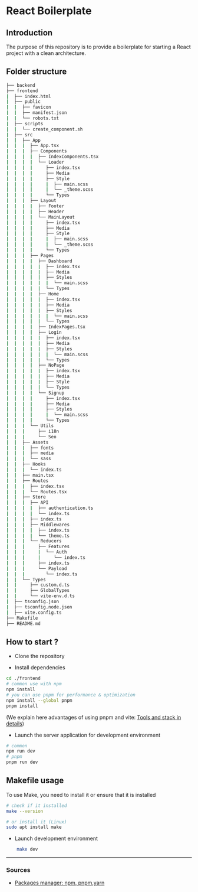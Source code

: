 # React Boilerplate

## Introduction

The purpose of this repository is to provide a boilerplate for starting a React project with a clean architecture.

## Folder structure

```sh
├── backend
├── frontend
|  ├── index.html
|  ├── public
|  |  ├── favicon
|  |  ├── manifest.json
|  |  └── robots.txt
|  ├── scripts
|  |  └── create_component.sh
|  ├── src
|  |  ├── App
|  |  |  ├── App.tsx
|  |  |  ├── Components
|  |  |  |  ├── IndexComponents.tsx
|  |  |  |  └── Loader
|  |  |  |     ├── index.tsx
|  |  |  |     ├── Media
|  |  |  |     ├── Style
|  |  |  |     |  ├── main.scss
|  |  |  |     |  └── _theme.scss
|  |  |  |     └── Types
|  |  |  ├── Layout
|  |  |  |  ├── Footer
|  |  |  |  ├── Header
|  |  |  |  └── MainLayout
|  |  |  |     ├── index.tsx
|  |  |  |     ├── Media
|  |  |  |     ├── Style
|  |  |  |     |  ├── main.scss
|  |  |  |     |  └── _theme.scss
|  |  |  |     └── Types
|  |  |  ├── Pages
|  |  |  |  ├── Dashboard
|  |  |  |  |  ├── index.tsx
|  |  |  |  |  ├── Media
|  |  |  |  |  ├── Styles
|  |  |  |  |  |  └── main.scss
|  |  |  |  |  └── Types
|  |  |  |  ├── Home
|  |  |  |  |  ├── index.tsx
|  |  |  |  |  ├── Media
|  |  |  |  |  ├── Styles
|  |  |  |  |  |  └── main.scss
|  |  |  |  |  └── Types
|  |  |  |  ├── IndexPages.tsx
|  |  |  |  ├── Login
|  |  |  |  |  ├── index.tsx
|  |  |  |  |  ├── Media
|  |  |  |  |  ├── Styles
|  |  |  |  |  |  └── main.scss
|  |  |  |  |  └── Types
|  |  |  |  ├── NoPage
|  |  |  |  |  ├── index.tsx
|  |  |  |  |  ├── Media
|  |  |  |  |  ├── Style
|  |  |  |  |  └── Types
|  |  |  |  └── Signup
|  |  |  |     ├── index.tsx
|  |  |  |     ├── Media
|  |  |  |     ├── Styles
|  |  |  |     |  └── main.scss
|  |  |  |     └── Types
|  |  |  └── Utils
|  |  |     ├── i18n
|  |  |     └── Seo
|  |  ├── Assets
|  |  |  ├── fonts
|  |  |  ├── media
|  |  |  └── sass
|  |  ├── Hooks
|  |  |  └── index.ts
|  |  ├── main.tsx
|  |  ├── Routes
|  |  |  ├── index.tsx
|  |  |  └── Routes.tsx
|  |  ├── Store
|  |  |  ├── API
|  |  |  |  ├── authentication.ts
|  |  |  |  └── index.ts
|  |  |  ├── index.ts
|  |  |  ├── Middlewares
|  |  |  |  ├── index.ts
|  |  |  |  └── theme.ts
|  |  |  └── Reducers
|  |  |     ├── Features
|  |  |     |  └── Auth
|  |  |     |     └── index.ts
|  |  |     ├── index.ts
|  |  |     └── Payload
|  |  |        └── index.ts
|  |  └── Types
|  |     ├── custom.d.ts
|  |     ├── GlobalTypes
|  |     └── vite-env.d.ts
|  ├── tsconfig.json
|  ├── tsconfig.node.json
|  ├── vite.config.ts
├── Makefile
├── README.md
```

## How to start ?

- Clone the repository

- Install dependencies

```sh
cd ./frontend
# common use with npm
npm install
# you can use pnpm for performance & optimization
npm install --global pnpm
pnpm install
```

(We explain here advantages of using pnpm and vite: [Tools and stack in details](./__docs__/tools-stack.md))

- Launch the server application for development environment

```sh
# common
npm run dev
# pnpm
pnpm run dev
```

## Makefile usage

To use Make, you need to install it or ensure that it is installed

```sh
# check if it installed
make --version

# or install it (Linux)
sudo apt install make
```

- Launch development environment

```sh
    make dev
```

---

### Sources

- [Packages manager: npm, pnpm,yarn](https://www.alsacreations.com/article/lire/1907-Les-gestionnaires-de-paquets-pour-Node--npm-yarn-pnpm.html#:~:text=pnpm%20se%20dit%202%20fois,c'est%20rapide%20et%20simple.)
